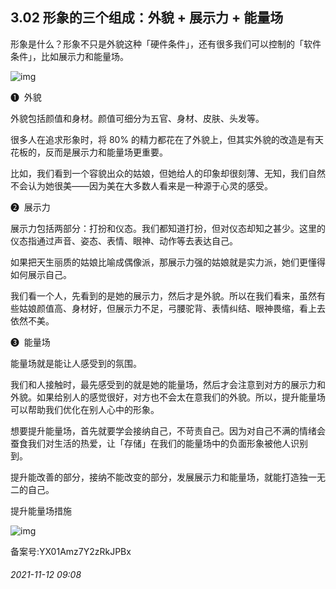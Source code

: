 ## 3.02 形象的三个组成：外貌 + 展示力 + 能量场
形象是什么？形象不只是外貌这种「硬件条件」，还有很多我们可以控制的「软件条件」，比如展示力和能量场。 


![img](https://pic4.zhimg.com/v2-d5bcd84a194c47509aaf0553275135a6.webp)

  



❶  外貌  


外貌包括颜值和身材。颜值可细分为五官、身材、皮肤、头发等。 


很多人在追求形象时，将 80% 的精力都花在了外貌上，但其实外貌的改造是有天花板的，反而是展示力和能量场更重要。 


比如，我们看到一个容貌出众的姑娘，但她给人的印象却很刻薄、无知，我们自然不会认为她很美——因为美在大多数人看来是一种源于心灵的感受。 


❷  展示力  


展示力包括两部分：打扮和仪态。我们都知道打扮，但对仪态却知之甚少。这里的仪态指通过声音、姿态、表情、眼神、动作等去表达自己。 


如果把天生丽质的姑娘比喻成偶像派，那展示力强的姑娘就是实力派，她们更懂得如何展示自己。 


我们看一个人，先看到的是她的展示力，然后才是外貌。所以在我们看来，虽然有些姑娘颜值高、身材好，但展示力不足，弓腰驼背、表情纠结、眼神畏缩，看上去依然不美。 


❸  能量场  


能量场就是能让人感受到的氛围。 


我们和人接触时，最先感受到的就是她的能量场，然后才会注意到对方的展示力和外貌。如果给别人的感觉很好，对方也不会太在意我们的外貌。所以，提升能量场可以帮助我们优化在别人心中的形象。 


想要提升能量场，首先就要学会接纳自己，不苛责自己。因为对自己不满的情绪会蚕食我们对生活的热爱，让「存储」在我们的能量场中的负面形象被他人识别到。 


提升能改善的部分，接纳不能改变的部分，发展展示力和能量场，就能打造独一无二的自己。 


提升能量场措施    




![img](https://pic2.zhimg.com/v2-c12a825cc15d299b3bbdff4c212791c8.webp)

  



备案号:YX01Amz7Y2zRkJPBx


###### 2021-11-12 09:08
